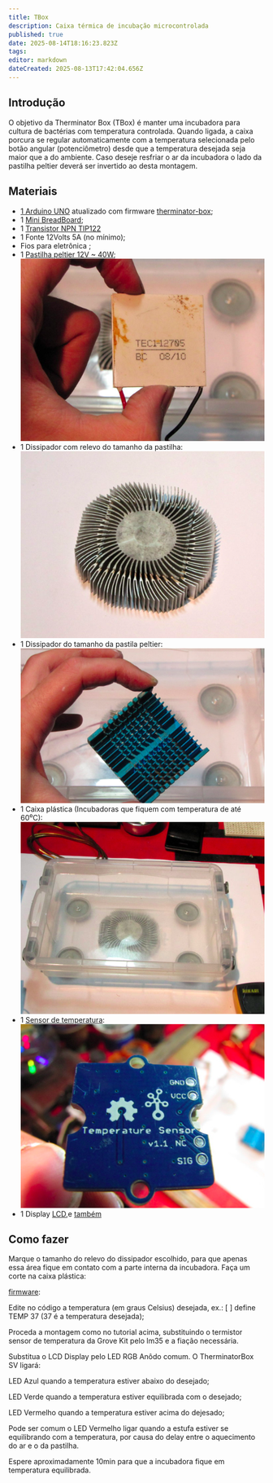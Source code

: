 ```yaml
---
title: TBox
description: Caixa térmica de incubação microcontrolada
published: true
date: 2025-08-14T18:16:23.823Z
tags: 
editor: markdown
dateCreated: 2025-08-13T17:42:04.656Z
---
```


## Introdução

O objetivo da Therminator Box (TBox) é manter uma incubadora para cultura de bactérias com temperatura controlada. Quando ligada, a caixa porcura se regular automaticamente com a temperatura selecionada pelo botão angular (potenciômetro) desde que a temperatura desejada seja maior que a do ambiente. Caso deseje resfriar o ar da incubadora o lado da pastilha peltier deverá ser invertido ao desta montagem.

## Materiais

- [1 Arduino UNO](https://www.arduino.cc/en/Main/ArduinoBoardUno) atualizado com firmware [therminator-box](https://github.com/guimasan/T-box);
- 1 [Mini BreadBoard](https://www.sparkfun.com/breadboard-mini-modular-white.html);
- 1 [Transistor NPN TIP122](https://cdn-shop.adafruit.com/datasheets/TIP120.pdf) 
- 1 Fonte 12Volts 5A (no mínimo);
- Fios para eletrônica ;
- 1 [Pastilha peltier 12V ~ 40W](http://peltiermodules.com/peltier.datasheet/TEC1-12705.pdf);
![tbox1.png](/projetos/maedagua/tbox1.png)
- 1 Dissipador com relevo do tamanho da pastilha:
![tbox2.png](/projetos/maedagua/tbox2.png)
- 1 Dissipador do tamanho da pastila peltier:
![tbox3.png](/projetos/maedagua/tbox3.png)
- 1 Caixa plástica (Incubadoras que fiquem com temperatura de até 60⁰C):
![tbox4.png](/projetos/maedagua/tbox4.png)
- 1 [Sensor de temperatura](https://wiki.seeedstudio.com/Grove-Temperature_Sensor/):
![tbox5.png](/projetos/maedagua/tbox5.png)
- 1 Display [LCD](https://wiki.seeedstudio.com/Grove-LCD_RGB_Backlight/),e [também](https://wiki.seeedstudio.com/Grove-LCD_RGB_Backlight/)

## Como fazer

Marque o tamanho do relevo do dissipador escolhido, para que apenas essa área fique em contato com a parte interna da incubadora. Faça um corte na caixa plástica:




[firmware](https://github.com/guimasan/therminator-box/blob/master/therminatorBoxSV.ino): 

Edite no código a temperatura (em graus Celsius) desejada, ex.: [ ] define TEMP 37 (37 é a temperatura desejada);

Proceda a montagem como no tutorial acima, substituindo o termistor sensor de temperatura da Grove Kit pelo lm35 e a fiação necessária.

Substitua o LCD Display pelo LED RGB Anôdo comum. O TherminatorBox SV ligará:

LED Azul quando a temperatura estiver abaixo do desejado;

LED Verde quando a temperatura estiver equilibrada com o desejado;

LED Vermelho quando a temperatura estiver acima do dejesado;

Pode ser comum o LED Vermelho ligar quando a estufa estiver se equilibrando com a temperatura, por causa do delay entre o aquecimento do ar e o da pastilha.

Espere aproximadamente 10min para que a incubadora fique em temperatura equilibrada.
